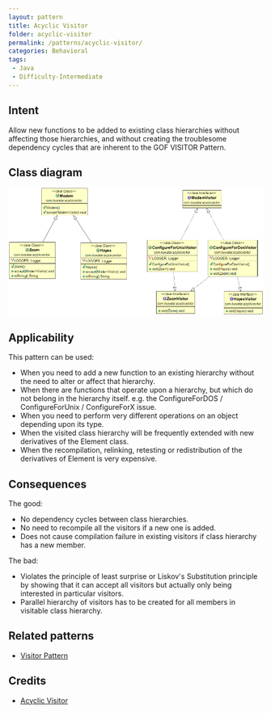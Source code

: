 ```yaml
---
layout: pattern
title: Acyclic Visitor
folder: acyclic-visitor
permalink: /patterns/acyclic-visitor/
categories: Behavioral
tags:
 - Java
 - Difficulty-Intermediate
---
```


## Intent
Allow new functions to be added to existing class hierarchies without affecting those hierarchies, and without creating the troublesome dependency cycles that are inherent to the GOF VISITOR Pattern.

## Class diagram
![alt text](./etc/acyclic-visitor.png "Acyclic Visitor")

## Applicability
This pattern can be used:

* When you need to add a new function to an existing hierarchy without the need to alter or affect that hierarchy.
* When there are functions that operate upon a hierarchy, but which do not belong in the hierarchy itself. e.g. the ConfigureForDOS / ConfigureForUnix / ConfigureForX issue.
* When you need to perform very different operations on an object depending upon its type.
* When the visited class hierarchy will be frequently extended with new derivatives of the Element class.
* When the recompilation, relinking, retesting or redistribution of the derivatives of Element is very expensive.

## Consequences
The good:

* No dependency cycles between class hierarchies.
* No need to recompile all the visitors if a new one is added.
* Does not cause compilation failure in existing visitors if class hierarchy has a new member.

The bad:

* Violates the principle of least surprise or Liskov's Substitution principle by showing that it can accept all visitors but actually only being interested in particular visitors.
* Parallel hierarchy of visitors has to be created for all members in visitable class hierarchy.

## Related patterns
* [Visitor Pattern](../visitor/)

## Credits
* [Acyclic Visitor](http://condor.depaul.edu/dmumaugh/OOT/Design-Principles/acv.pdf)
